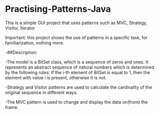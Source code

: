 # Practising-Patterns-Java
This is a simple GUI project that uses patterns such as MVC, Strategy, Visitor, Iterator

Important: this project shows the use of patterns in a specific task, for familiarization, nothing more.

-##Description:

-The model is a BitSet class, which is a sequence of zeros and ones.
It represents an abstract sequence of natural numbers which is determined by the following rules:
If the i-th element of BitSet is equal to 1, then the element with value i is present, otherwise it is not.

-Strategy and Visitor patterns are used to calculate the cardinality of the original sequence in different ways.

-The MVC pattern is used to change and display the data on(from) the frame.
